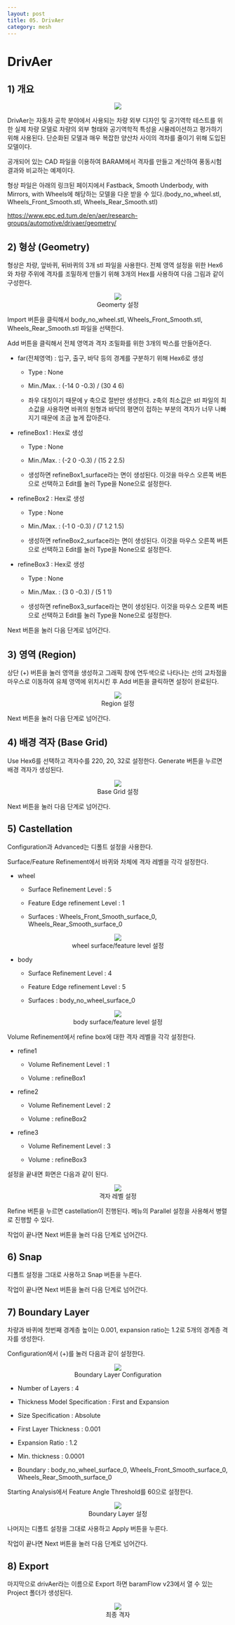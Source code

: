 ```yaml
---
layout: post
title: 05. DrivAer
category: mesh
---
```


# DrivAer

## 1) 개요 

<p style="text-align: center">
    <img src="https://github.com/nextfoam/baram-pages/raw/main/screenshots/mesh/drivAer/main.png"><br>
</p>

DrivAer는 자동차 공학 분야에서 사용되는 차량 외부 디자인 및 공기역학 테스트를 위한 실제 차량 모델로 차량의 외부 형태와 공기역학적 특성을 시뮬레이션하고 평가하기 위해 사용된다. 단순화된 모델과 매우 복잡한 양산차 사이의 격차를 줄이기 위해 도입된 모델이다. 

공개되어 있는 CAD 파일을 이용하여 BARAM에서 격자를 만들고 계산하여 풍동시험 결과와 비교하는 예제이다.

형상 파일은 아래의 링크된 페이지에서 Fastback, Smooth Underbody, with Mirrors, with Wheels에 해당하는 모델을 다운 받을 수 있다.(body_no_wheel.stl, Wheels_Front_Smooth.stl, Wheels_Rear_Smooth.stl)

https://www.epc.ed.tum.de/en/aer/research-groups/automotive/drivaer/geometry/


## 2) 형상 (Geometry)

형상은 차량, 앞바퀴, 뒤바퀴의 3개 stl 파일을 사용한다. 전체 영역 설정을 위한 Hex6와 차량 주위에 격자를 조밀하게 만들기 위해 3개의 Hex를 사용하여 다음 그림과 같이 구성한다. 

<p style="text-align: center">
    <img src="https://github.com/nextfoam/baram-pages/raw/main/screenshots/mesh/drivAer/geom.png"><br> Geomerty 설정
</p>

Import 버튼을 클릭해서 body_no_wheel.stl, Wheels_Front_Smooth.stl, Wheels_Rear_Smooth.stl 파일을 선택한다.

Add 버튼을 클릭해서 전체 영역과 격자 조밀화를 위한 3개의 박스를 만들어준다. 

* far(전체영역) : 입구, 출구, 바닥 등의 경계를 구분하기 위해 Hex6로 생성

  + Type : None
  
  + Min./Max. : (-14 0 -0.3) / (30 4 6) 
  
  + 좌우 대칭이기 때문에 y 축으로 절반만 생성한다. z축의 최소값은 stl 파일의 최소값을 사용하면 바퀴의 원형과 바닥의 평면이 접하는 부분의 격자가 너무 나빠지기 때문에 조금 높게 잡아준다.

* refineBox1 : Hex로 생성

  + Type : None
  
  + Min./Max. : (-2 0 -0.3) / (15 2 2.5)
  
  + 생성하면 refineBox1_surface라는 면이 생성된다. 이것을 마우스 오른쪽 버튼으로 선택하고 Edit를 눌러 Type을 None으로 설정한다.
  
* refineBox2 : Hex로 생성

  + Type : None
  
  + Min./Max. : (-1 0 -0.3) / (7 1.2 1.5)

  + 생성하면 refineBox2_surface라는 면이 생성된다. 이것을 마우스 오른쪽 버튼으로 선택하고 Edit를 눌러 Type을 None으로 설정한다.
    
* refineBox3 : Hex로 생성

  + Type : None
  
  + Min./Max. : (3 0 -0.3) / (5 1 1)
  
  + 생성하면 refineBox3_surface라는 면이 생성된다. 이것을 마우스 오른쪽 버튼으로 선택하고 Edit를 눌러 Type을 None으로 설정한다.
  
Next 버튼을 눌러 다음 단계로 넘어간다.

## 3) 영역 (Region)

상단 (+) 버튼을 눌러 영역을 생성하고 그래픽 창에 연두색으로 나타나는 선의 교차점을 마우스로 이동하여 유체 영역에 위치시킨 후 Add 버튼을 클릭하면 설정이 완료된다.

<p style="text-align: center">
    <img src="https://github.com/nextfoam/baram-pages/raw/main/screenshots/mesh/drivAer/region.png"><br> Region 설정
</p>

Next 버튼을 눌러 다음 단계로 넘어간다.

## 4) 배경 격자 (Base Grid)

Use Hex6를 선택하고 격자수를 220, 20, 32로 설정한다. Generate 버튼을 누르면 배경 격자가 생성된다.

<p style="text-align: center">
    <img src="https://github.com/nextfoam/baram-pages/raw/main/screenshots/mesh/drivAer/baseGrid.png"><br> Base Grid 설정
</p>

Next 버튼을 눌러 다음 단계로 넘어간다.

## 5) Castellation

Configuration과 Advanced는 디폴트 설정을 사용한다.

Surface/Feature Refinement에서 바퀴와 차체에 격자 레벨을 각각 설정한다.

* wheel

  + Surface Refinement Level : 5
  
  + Feature Edge refinement Level : 1
  
  + Surfaces : Wheels_Front_Smooth_surface_0, Wheels_Rear_Smooth_surface_0

<p style="text-align: center">
     <img src="https://github.com/nextfoam/baram-pages/raw/main/screenshots/mesh/drivAer/refineWheel.png"><br> wheel surface/feature level 설정
</p>
  
* body

  + Surface Refinement Level : 4
  
  + Feature Edge refinement Level : 5
  
  + Surfaces : body_no_wheel_surface_0

<p style="text-align: center">
     <img src="https://github.com/nextfoam/baram-pages/raw/main/screenshots/mesh/drivAer/refineBody.png"><br> body surface/feature level 설정
</p>

Volume Refinement에서 refine box에 대한 격자 레벨을 각각 설정한다.

* refine1

  + Volume Refinement Level : 1
  
  + Volume : refineBox1
  
* refine2

  + Volume Refinement Level : 2
  
  + Volume : refineBox2
  
* refine3

  + Volume Refinement Level : 3
  
  + Volume : refineBox3

설정을 끝내면 화면은 다음과 같이 된다.

<p style="text-align: center">
     <img src="https://github.com/nextfoam/baram-pages/raw/main/screenshots/mesh/drivAer/castell.png"><br> 격자 레벨 설정
</p>

Refine 버튼을 누르면 castellation이 진행된다. 메뉴의 Parallel 설정을 사용해서 병렬로 진행할 수 있다.

작업이 끝나면 Next 버튼을 눌러 다음 단계로 넘어간다.

## 6) Snap

디폴트 설정을 그대로 사용하고 Snap 버튼을 누른다.

작업이 끝나면 Next 버튼을 눌러 다음 단계로 넘어간다.

## 7) Boundary Layer

차량과 바퀴에 첫번째 경계층 높이는 0.001, expansion ratio는 1.2로 5개의 경계층 격자를 생성한다.

Configuration에서 (+)를 눌러 다음과 같이 설정한다.

<p style="text-align: center">
     <img src="https://github.com/nextfoam/baram-pages/raw/main/screenshots/mesh/drivAer/blayer.png"><br> Boundary Layer Configuration
</p>

* Number of Layers : 4

* Thickness Model Specification : First and Expansion

* Size Specification : Absolute

* First Layer Thickness : 0.001

* Expansion Ratio : 1.2

* Min. thickness : 0.0001

* Boundary : body_no_wheel_surface_0, Wheels_Front_Smooth_surface_0, Wheels_Rear_Smooth_surface_0

Starting Analysis에서 Feature Angle Threshold를 60으로 설정한다. 

<p style="text-align: center">
     <img src="https://github.com/nextfoam/baram-pages/raw/main/screenshots/mesh/drivAer/boundary.png"><br> Boundary Layer 설정
</p>

나머지는 디폴트 설정을 그대로 사용하고 Apply 버튼을 누른다.

작업이 끝나면 Next 버튼을 눌러 다음 단계로 넘어간다.

## 8) Export

마지막으로 drivAer라는 이름으로 Export 하면 baramFlow v23에서 열 수 있는 Project 폴더가 생성된다.

<p style="text-align: center">
     <img src="https://github.com/nextfoam/baram-pages/raw/main/screenshots/mesh/drivAer/finalMesh.png"><br> 최종 격자
</p>

